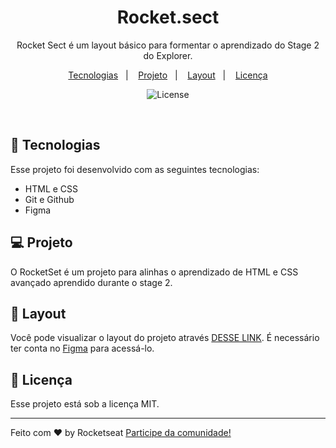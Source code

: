 <h1 align="center"> Rocket.sect </h1>

<p align="center">
Rocket Sect é um layout básico para formentar o aprendizado do Stage 2 do Explorer. <br/>
</p>

<p align="center">
  <a href="#-tecnologias">Tecnologias</a>&nbsp;&nbsp;&nbsp;|&nbsp;&nbsp;&nbsp;
  <a href="#-projeto">Projeto</a>&nbsp;&nbsp;&nbsp;|&nbsp;&nbsp;&nbsp;
  <a href="#-layout">Layout</a>&nbsp;&nbsp;&nbsp;|&nbsp;&nbsp;&nbsp;
  <a href="#memo-licença">Licença</a>
</p>

<p align="center">
  <img alt="License" src="https://img.shields.io/static/v1?label=license&message=MIT&color=49AA26&labelColor=000000">
</p>

<br>

## 🚀 Tecnologias

Esse projeto foi desenvolvido com as seguintes tecnologias:

- HTML e CSS
- Git e Github
- Figma

## 💻 Projeto

O RocketSet é um projeto para alinhas o aprendizado de HTML e CSS avançado aprendido durante o stage 2.

## 🔖 Layout

Você pode visualizar o layout do projeto através [DESSE LINK](<https://www.figma.com/file/thoesH74SNSNpgQzU2rwj4/Explorer-(Copy)?node-id=16%3A106&t=EfwbydDVs6pL8q1g-0>). É necessário ter conta no [Figma](https://figma.com) para acessá-lo.

## :memo: Licença

Esse projeto está sob a licença MIT.

---

Feito com ♥ by Rocketseat [Participe da comunidade!](https://discord.gg/rocketseat)

